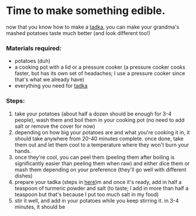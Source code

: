 # Time to make something edible.

now that you know how to make a [tadka][1], you can make your grandma's mashed potatoes taste much better (and look different too!)

### Materials required:
- potatoes (duh)
- a cooking pot with a lid or a pressure cooker (a pressure cooker cooks faster, but has its own set of headaches; I use a pressure cooker since that's what we already have)
- everything you need for [tadka][1]

### Steps:
1. take your potatoes (about half a dozen should be enough for 3-4 people), wash them and boil them in your cooking pot (no need to add salt or remove the cover for now)
2. depending on how big your potatoes are and what you're cooking it in, it should take anywhere from 20-40 minutes complete. once done, take them out and let them cool to a temperature where they won't burn your hands.
3. once they're cool, you can peel them (peeling them after boiling is significantly easier than peeling them when raw) and either dice them or mash them depending on your preference (they'll go well with different dishes)
4. prepare your tadka (steps in [here][1])m and once it's ready, add in half a teaspoon of turmeric powder and salt (to taste; I add in more than half a teaspoon but that's because I put too much salt in my food)
5. stir it well, and add in your potatoes while you keep stirring it. in 3-4 minutes, it should be 

[1]: /core/tadka.md
<!--stackedit_data:
eyJoaXN0b3J5IjpbLTExMzc4MTkyNDRdfQ==
-->